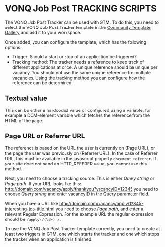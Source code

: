 VONQ Job Post TRACKING SCRIPTS
==============================

The VONQ Job Post Tracker can be used with GTM. To do this, you need to select the VONQ Job Post Tracker template in the [Community Template Gallery](https://tagmanager.google.com/gallery/#/owners/InGoedeBanen/templates/tracker-gtm) and add it to your workspace.

Once added, you can configure the template, which has the following options:

- Trigger: Should a start or stop of an application be triggered?
- Tracking method: The tracker needs a reference to keep track of different applications at once. A unique reference should be unique per vacancy. You should not use the same unique reference for multiple vacancies. Using the tracking method you can configure how the reference can be determined.

Textual value
-------------
This can be either a hardcoded value or configured using a variable, for example a DOM-element variable which fetches the reference from the HTML of the page.

Page URL or Referrer URL
------------------------
The reference is based on the URL the user is currently on (Page URL), or the page the user was previously on (Referrer URL). In the case of Referrer URL, this must be available in the javascript property `document.referrer`. If your site does not send an HTTP_REFERER value, you cannot use this method.

Next, you need to choose a tracking source. This is either _Query string_ or _Page path_.
If your URL looks like this: http://domain.com/vacancy/apply/thankyou?vacancyID=12345 you need to choose _Query string_ and enter vacancyID in the Query parameter field.

When you have a URL like http://domain.com/vacancy/apply/12345-interesting-job-title.html you need to choose _Page path_, and enter a relevant Regular Expression. For the example URL the regular expression should be `/apply\/(\d+)-/`.

To use the VONQ Job Post Tracker template correctly, you need to create at least two triggers in GTM, one which starts the tracker and one which stops the tracker when an application is finished.
